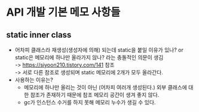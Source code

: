# API 개발 기본 메모 사항들

## static inner class
- 어차피 클래스라 재생성(생성자에 의해) 되는데 static을 붙일 이유가 있나? or static은 메모리에 하나만 올라가지 않나? 라는 충돌적인 의문이 생김  
-> https://siyoon210.tistory.com/141 참조  
-> 서로 다른 참조로 생성되며 static 메모리에 2개가 모두 올라간다.
- 사용하는 이유는?
  - 메모리에 하나만 올리는 것이 아닌 (어차피 여러개 생성된다.) 외부 클래스에 대한 참조가 존재하기 때문에 참조 메모리 공간이 생겨 좋지 않다. 
  - gc가 인스턴스 수거를 하지 못해 메모리 누수가 생길 수 있다.
  